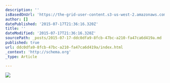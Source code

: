 ```yaml
---
description: ''
isBasedOnUrl: 'https://the-grid-user-content.s3-us-west-2.amazonaws.com/277f80d7-bf09-418c-97a2-70ffe2b578b5.JPG'
author: []
datePublished: '2015-07-17T21:36:16.320Z'
title: ''
dateModified: '2015-07-17T21:36:16.320Z'
sourcePath: _posts/2015-07-17-ddc0dfa9-8fcb-47bc-a210-fa47ca6d419a.md
published: true
url: ddc0dfa9-8fcb-47bc-a210-fa47ca6d419a/index.html
_context: 'http://schema.org'
_type: Article

---
```

![](https://the-grid-user-content.s3-us-west-2.amazonaws.com/277f80d7-bf09-418c-97a2-70ffe2b578b5.JPG)